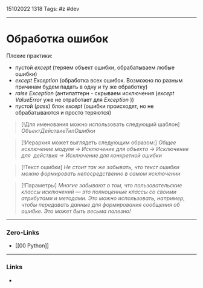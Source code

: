 15102022 1318
Tags: #z #dev

---
# Обработка ошибок

Плохие практики:
- пустой *except* (теряем объект ошибки, обрабатываем любые ошибки)
- *except Exception* (обработка всех ошибок. Возможно по разным причинам будем падать в одну и ту же обработку)
- *raise Exception* (антипаттерн - скрываем исключения (*except ValueError* уже не отработает для *Exception* ))
- пустой (*pass*) блок *except* (ошибки происходят, но не обрабатываются и просто теряются)

>[!Для именования можно использовать следующий шаблон]
>_ОбъектДействиеТипОшибки_

>[!Иерархия может выглядеть следующим образом:]
>_Общее исключение модуля -> Исключение для объекта -> Исключение для  действия -> Исключение для конкретной ошибки_

>[!Текст ошибки]
>_Не стоит так же забывать, что текст ошибки можно формировать непосредственно в самом исключении_

>[!Параметры]
>_Многие забывают о том, что пользовательские классы исключений — это полноценные классы со своими атрибутами и методами. Это можно использовать, например, чтобы передавать данные для формирования сообщения об ошибке. Это может быть весьма полезно!_

---
### Zero-Links
- [[00 Python]]

---
### Links
- 